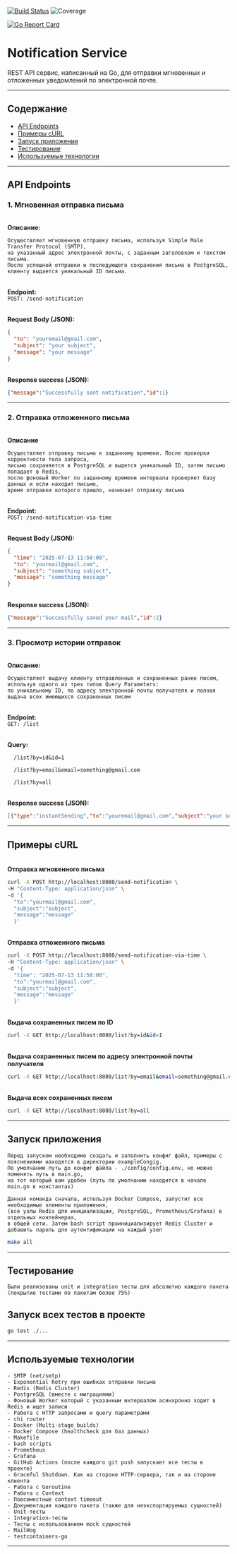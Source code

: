 [![Build Status](https://img.shields.io/github/actions/workflow/status/ladev74/notification-service/ci.yml?branch=main)](https://github.com/ladev74/notification-service/actions)
![Coverage](https://ladev74.github.io/notification-service/coverage.svg)

[![Go Report Card](https://goreportcard.com/badge/github.com/ladev74/notification-service)](https://goreportcard.com/report/github.com/ladev74/notification-service)

# Notification Service
REST API сервис, написанный на Go, для отправки мгновенных и отложенных уведомлений по электронной почте.

---


## Содержание

- [API Endpoints](#API-Endpoints)
- [Примеры cURL](#Примеры-cURL)
- [Запуск приложения](#Запуск-приложения)
- [Тестирование](#Тестирование)
- [Используемые технологии](#Используемые-технологии)

---


## API Endpoints

### 1. Мгновенная отправка письма

\
**Описание:**

```text
Осуществляет мгновенную отправку письма, используя Simple Male Transfer Protocol (SMTP),
на указанный адрес электронной почты, с заданным заголовком и текстом письма.
После успешной отправки и последующего сохранения письма в PostgreSQL, клиенту выдается уникальный ID письма.
```
\
**Endpoint:**  
`POST: /send-notification`

\
**Request Body (JSON):**

```json
{
  "to": "youremail@gmail.com",
  "subject": "your subject",
  "message": "your message"
}
```

\
**Response success (JSON):**

```json
{"message":"Successfully sent notification","id":1}
```

---


### 2. Отправка отложенного письма

\
**Описание**

```text
Осуществляет отправку письма к заданному времени. После проверки корректности тела запроса,
письмо сохраняется в PostgreSQL и выдется уникальный ID, затем письмо попадает в Redis,
после фоновый Worker по заданному времени интервала проверяет базу данных и если находит письмо, 
время отправки которого пришло, начинает отправку письма
```

\
**Endpoint:**  
`POST: /send-notification-via-time`

\
**Request Body (JSON):**

```json
{
  "time": "2025-07-13 11:58:00",
  "to": "yourmail@gmail.com",
  "subject": "something subject",
  "message": "something message"
}
```

\
**Response success (JSON):**

```json
{"message":"Successfully saved your mail","id":2}
```

---


### 3. Просмотр истории отправок

\
**Описание:**
```text
Осуществляет выдачу клиенту отправленных и сохраненных ранее писем, используя одного из трех типов Query Parameters:
по уникальному ID, по адресу электронной почты получателя и полная выдача всех имеющихся сохраненных писем
```

\
**Endpoint:**  
`GET: /list`

\
**Query:**

```text
  /list?by=id&id=1
  
  /list?by=email&email=something@gmail.com
  
  /list?by=all
```

\
**Response success (JSON):**

```json
[{"type":"instantSending","to":"youremail@gmail.com","subject":"your subject","message":"your message"}]
```

---


## Примеры cURL

\
**Отправка мгновенного письма**

```bash
curl -X POST http://localhost:8080/send-notification \                       
-H "Content-Type: application/json" \
-d '{
  "to":"yourmail@gmail.com",
  "subject":"subject",
  "message":"message"
  }'
```

\
**Отправка отложенного письма**

```bash
curl -X POST http://localhost:8080/send-notification-via-time \                       
-H "Content-Type: application/json" \
-d '{
  "time": "2025-07-13 11:58:00",
  "to":"yourmail@gmail.com",
  "subject":"subject",
  "message":"message"
  }'
```

\
**Выдача сохраненных писем по ID**

```bash
curl -X GET http://localhost:8080/list?by=id&id=1
```

\
**Выдача сохраненных писем по адресу электронной почты получателя**

```bash
curl -X GET http://localhost:8080/list?by=email&email=something@gmail.com
```

\
**Выдача всех сохраненных писем**

```bash
curl -X GET http://localhost:8080/list?by=all
```

---


## Запуск приложения

```text
Перед запуском необходимо создать и заполнить конфиг файл, примеры с пояснениями находятся в директории exampleCongig.
По умолчанию путь до конфиг файла - ./config/config.env, но можно поменять путь в main.go,
на тот который вам удобен (путь по умолчанию находится в начале main.go в константах)
```

```text
Данная команда сначала, используя Docker Compose, запустит все необходимые элементы приложения,
(все узлы Redis для инициализации, PostgreSQL, Prometheus/Grafana) в отдельных контейнерах,
в общей сети. Затем bash script проинициализирует Redis Cluster и добавить пароль для аутентификации на каждый узел
```

```bash
make all
```

---


## Тестирование

```text
Были реализованы unit и integration тесты для абсолютно каждого пакета (покрытие тестами по пакетам более 75%)
```

## Запуск всех тестов в проекте

```bash
go test ./...  
```

---


## Используемые технологии

```text
- SMTP (net/smtp)
- Exponential Retry при ошибках отправки письма
- Redis (Redis Cluster)
- PostgreSQL (вместе с миграциями)
- Фоновый Worker который с указанным интервалом асинхронно ходит в Redis и ищет записи
- Работа с HTTP запросами и query параметрами
- chi router
- Docker (Multi-stage builds)
- Docker Compose (healthcheck для баз данных)
- Makefile
- bash scripts
- Prometheus
- Grafana
- GitHub Actions (после каждого git push запускает все тесты в проекте)
- Graceful Shutdown. Как на стороне HTTP-сервера, так и на стороне клиента
- Работа с Goroutine
- Работа с Context
- Повсеместные context timeout
- Документация каждого пакета (также для неэкспортируемых сущностей)
- Unit-тесты
- Integration-тесты
- Тесты с использованием mock сущностей
- MailHog
- testcontainers-go
```

---
